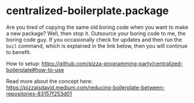 # centralized-boilerplate.package
Are you tired of copying the same old boring code when you want to make a new package? Well, then stop it. Outsource your boring code to me, the boring code guy. If you occasionally check for updates and then run the `boil` command, which is explained in the link below, then you will continue to benefit.

How to setup: https://github.com/pizza-programming-party/centralized-boilerplate#how-to-use

Read more about the concept here: https://pizzaisdavid.medium.com/reducing-boilerplate-between-repositories-83157f253d01  
